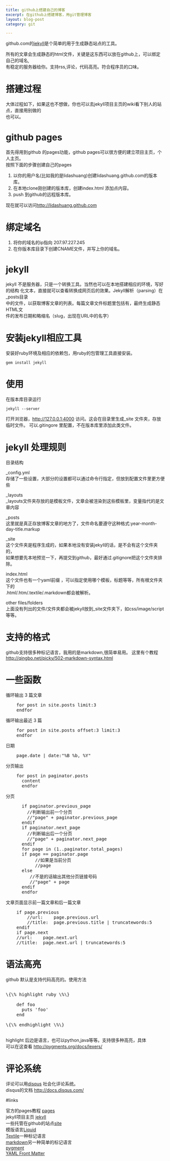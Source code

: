 ```yaml
---
title: github上搭建自己的博客
excerpt: 在github上搭建博客，用git管理博客
layout: blog-post
category: git

--- 
```


github.com的[jekyll](https://github.com/mojombo/jekyll)是个简单的用于生成静态站点的工具。     
  
所有的文章会生成静态的html文件，关键是这东西可以放在github上，可以绑定自己的域名,    
有稳定的服务器给你。支持rss,评论，代码高亮。符合程序员的口味。		

# 搭建过程
大体过程如下，如果这也不想做，你也可以去jekyll项目主页的wiki看下别人的站点，直接用别做的    
也可以。



# github pages

首先得用到github 的pages功能，github pages可以很方便的建立项目主页，个人主页。    
按照下面的步骤创建自己的pages    

1. 以你的用户名(比如我的是lidashuang)创建lidashuang.github.com的版本库。    
1. 在本地clone刚创建的版本库，创建index.html 添加点内容。
1. push 到github的远程版本库。

现在就可以访问<http://lidashuang.github.com> 

# 绑定域名

1. 将你的域名的ip指向 207.97.227.245
1. 在你版本库目录下创建CNAME文件，并写上你的域名。 

# jekyll

jekyll 不是服务器，只是一个转换工具。当然也可以在本地搭建相应的环境，写好的结构      	化文本，直接就可以查看转换成网页后的效果。Jekyll解析（parsing）在\_posts目录   
中的文件，以获取博客文章的列表。每篇文章文件标题里包括有，最终生成静态HTML文    
件的发布日期和略缩名（slug，出现在URL中的名字）		

# 安装jekyll相应工具

安装好ruby环境及相应的依赖包，用ruby的包管理工具直接安装。   
	
	gem install jekyll 

# 使用

在版本库目录运行 

	jekyll --server 

打开浏览器，<http://127.0.0.1:4000> 访问。这会在目录里生成\_site 文件夹，存放   
临时文件。 可以.gitingore 里配置，不在版本库里添加此类文件。		


# jekyll 处理规则

目录结构		

\_config.yml      
存储了一些设置，大部分的设置都可以通过命令行指定，但放到配置文件里更方便些

\_layouts     
\_layouts文件夹存放的是模板文件，文章会被渲染到这些模板里，变量指代的是文章内容

\_posts       
这里就是真正存放博客文章的地方了，文件命名要遵守这种格式:year-month-day-title.markup

\_site			
这个文件夹是程序生成的，如果本地没有安装jekyll的话，是不会有这个文件夹的，		
如果想要先本地预览一下，再提交到github，最好通过.gitignore把这个文件夹排除。

index.html		
这个文件也有一个yaml前缀 ，可以指定使用哪个模板，标题等等，所有根文件夹下的		
.html/.htm/.textile/.markdown都会被解析。

other files/folders    
上面没有列出的文件/文件夹都会被jekyll放到\_site文件夹下，如css/image/script等等。		

#  支持的格式 

github支持很多种标记语言，我用的是markdown,很简单易用。
这里有个教程
http://qingbo.net/picky/502-markdown-syntax.html


# 一些函数

循环输出 3 篇文章			
<pre>
	for post in site.posts limit:3
	endfor
</pre>

循环输出最近 3 篇		

<pre>
	for post in site.posts offset:3 limit:3
	endfor
</pre>

日期

<pre>
	page.date | date:"%B %b, %Y"
</pre>

分页输出

<pre>
	for post in paginator.posts
	  content
	  endfor
</pre>

分页

<pre>
	  if paginator.previous_page
	    //判断输出前一个分页
	    //"page" + paginator.previous_page
	  endif
	  if paginator.next_page
	    //判断输出后一个分页
	    //"page" + paginator.next_page
	  endif
	  for page in (1..paginator.total_pages)
	  if page == paginator.page
	       //如果是当前分页
	       //page
      else
	     //不是的话输出其他分页链接号码
	     //"page" + page
	  endif
	  endfor
</pre>

文章页面显示前一篇文章和后一篇文章

<pre>
	if page.previous
		//url:    page.previous.url
		//title:  page.previous.title | truncatewords:5
	endif
	if page.next
	//url:    page.next.url
	//title:  page.next.url | truncatewords:5
</pre>


# 语法高亮 

github 默认是支持代码高亮的。使用方法    

<pre>

\{\% highlight ruby \%\}

	def foo
	  puts 'foo'
	end

\{\% endhighlight \%\}

</pre>

highlight 后边是语言，也可以python,java等等。支持很多种高亮，具体   
可以在这查看 http://pygments.org/docs/lexers/		

# 评论系统

评论可以用[disqus](http://www.disqus.com)  社会化评论系统。		
disqus的文档 http://docs.disqus.com/


#links

官方的pages教程 [pages](http://pages.github.com/)    
jekyll项目主页 [jekyll](https://github.com/mojombo/jekyll)     
一些托管在github的站点[site](https://github.com/mojombo/jekyll/wiki/Sites)      
模版语言[Liquid](https://github.com/Shopify/liquid/wiki/Liquid-for-Designers)     
[Textile](http://en.wikipedia.org/wiki/Textile_%28markup_language%29)一种标记语言     
[markdown](http://en.wikipedia.org/wiki/Markdown)另一种简单的标记语言    
[pygment](http://pygments.org/docs/lexers/)		  
[YAML Front Matter](https://github.com/mojombo/jekyll/wiki/yaml-front-matter)		  
